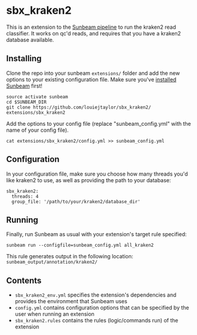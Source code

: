 # sbx_kraken2
This is an extension to the [Sunbeam pipeline](https://github.com/sunbeam-labs/sunbeam) to run the kraken2 read classifier. It works on qc'd reads, and requires that you have a kraken2 database available.

## Installing

Clone the repo into your sunbeam `extensions/` folder and add the new options to your existing configuration file. Make sure you've [installed Sunbeam](https://sunbeam.readthedocs.io/en/latest/quickstart.html) first!

    source activate sunbeam
    cd $SUNBEAM_DIR
    git clone https://github.com/louiejtaylor/sbx_kraken2/ extensions/sbx_kraken2

Add the options to your config file (replace "sunbeam_config.yml" with the name of your config file).

    cat extensions/sbx_kraken2/config.yml >> sunbeam_config.yml

## Configuration

In your configuration file, make sure you choose how many threads you'd like kraken2 to use, as well as providing the path to your database:

```
sbx_kraken2:
  threads: 4
  group_file: '/path/to/your/kraken2/database_dir'
```

## Running

Finally, run Sunbeam as usual with your extension's target rule specified:

    sunbeam run --configfile=sunbeam_config.yml all_kraken2

This rule generates output in the following location: `sunbeam_output/annotation/kraken2/`

## Contents

 - `sbx_kraken2_env.yml` specifies the extension's dependencies and provides the environment that Sunbeam uses
 - `config.yml` contains configuration options that can be specified by the user when running an extension
 - `sbx_kraken2.rules` contains the rules (logic/commands run) of the extension

 
    
 
